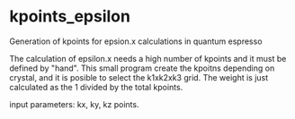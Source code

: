 # kpoints_epsilon
Generation of kpoints for epsion.x calculations in quantum espresso

The calculation of epsilon.x needs a high number of kpoints and it must be defined by "hand". This small program create the kpoitns depending on crystal, and it is posible to select the k1xk2xk3 grid. The weight is just calculated as the 1 divided by the total kpoints.

input parameters: kx, ky, kz points.

